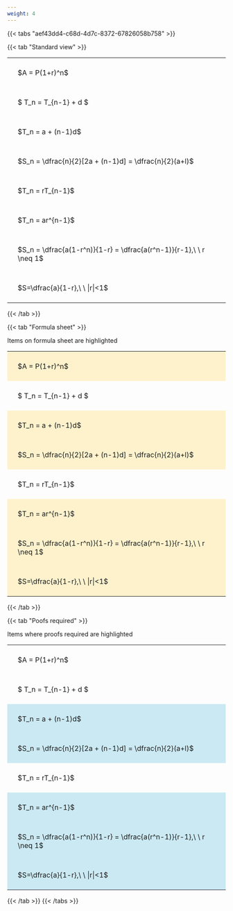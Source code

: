 ```yaml
---
weight: 4
---
```


{{< tabs "aef43dd4-c68d-4d7c-8372-67826058b758" >}}

{{< tab "Standard view" >}}

<style type="text/css">
#T_41885 th.col_heading {
  text-align: left;
  font-size: 1em;
}
#T_41885 td {
  text-align: left;
  font-size: 1em;
  padding: 1.5em;
}
</style>
<table id="T_41885">
  <thead>
  </thead>
  <tbody>
    <tr>
      <td id="T_41885_row0_col0" class="data row0 col0" >$A = P(1+r)^n$</td>
    </tr>
    <tr>
      <td id="T_41885_row1_col0" class="data row1 col0" >$ T_n = T_{n-1} + d $</td>
    </tr>
    <tr>
      <td id="T_41885_row2_col0" class="data row2 col0" >$T_n = a + (n-1)d$</td>
    </tr>
    <tr>
      <td id="T_41885_row3_col0" class="data row3 col0" >$S_n = \dfrac{n}{2}[2a + (n-1)d] = \dfrac{n}{2}(a+l)$</td>
    </tr>
    <tr>
      <td id="T_41885_row4_col0" class="data row4 col0" >$T_n = rT_{n-1}$</td>
    </tr>
    <tr>
      <td id="T_41885_row5_col0" class="data row5 col0" >$T_n = ar^{n-1}$</td>
    </tr>
    <tr>
      <td id="T_41885_row6_col0" class="data row6 col0" >$S_n = \dfrac{a(1-r^n)}{1-r} = \dfrac{a(r^n-1)}{r-1},\ \  r \neq 1$</td>
    </tr>
    <tr>
      <td id="T_41885_row7_col0" class="data row7 col0" >$S=\dfrac{a}{1-r},\ \ |r|<1$</td>
    </tr>
  </tbody>
</table>
{{< /tab >}}

{{< tab "Formula sheet" >}}

Items on formula sheet are highlighted 
<br>
<style type="text/css">
#T_25a70 th.col_heading {
  text-align: left;
  font-size: 1em;
}
#T_25a70 td {
  text-align: left;
  font-size: 1em;
  padding: 1.5em;
}
#T_25a70_row0_col0, #T_25a70_row2_col0, #T_25a70_row3_col0, #T_25a70_row5_col0, #T_25a70_row6_col0, #T_25a70_row7_col0 {
  background-color: rgba(255,194,10, 0.2);
}
#T_25a70_row1_col0, #T_25a70_row4_col0 {
  background-color: rgba(0,0,0,0);
}
</style>
<table id="T_25a70">
  <thead>
  </thead>
  <tbody>
    <tr>
      <td id="T_25a70_row0_col0" class="data row0 col0" >$A = P(1+r)^n$</td>
    </tr>
    <tr>
      <td id="T_25a70_row1_col0" class="data row1 col0" >$ T_n = T_{n-1} + d $</td>
    </tr>
    <tr>
      <td id="T_25a70_row2_col0" class="data row2 col0" >$T_n = a + (n-1)d$</td>
    </tr>
    <tr>
      <td id="T_25a70_row3_col0" class="data row3 col0" >$S_n = \dfrac{n}{2}[2a + (n-1)d] = \dfrac{n}{2}(a+l)$</td>
    </tr>
    <tr>
      <td id="T_25a70_row4_col0" class="data row4 col0" >$T_n = rT_{n-1}$</td>
    </tr>
    <tr>
      <td id="T_25a70_row5_col0" class="data row5 col0" >$T_n = ar^{n-1}$</td>
    </tr>
    <tr>
      <td id="T_25a70_row6_col0" class="data row6 col0" >$S_n = \dfrac{a(1-r^n)}{1-r} = \dfrac{a(r^n-1)}{r-1},\ \  r \neq 1$</td>
    </tr>
    <tr>
      <td id="T_25a70_row7_col0" class="data row7 col0" >$S=\dfrac{a}{1-r},\ \ |r|<1$</td>
    </tr>
  </tbody>
</table>
{{< /tab >}}

{{< tab "Poofs required" >}}

Items where proofs required are highlighted 
<br>
<style type="text/css">
#T_d0479 th.col_heading {
  text-align: left;
  font-size: 1em;
}
#T_d0479 td {
  text-align: left;
  font-size: 1em;
  padding: 1.5em;
}
#T_d0479_row0_col0, #T_d0479_row1_col0, #T_d0479_row4_col0 {
  background-color: rgba(0,0,0,0);
}
#T_d0479_row2_col0, #T_d0479_row3_col0, #T_d0479_row5_col0, #T_d0479_row6_col0, #T_d0479_row7_col0 {
  background-color: rgba(0,150,200, 0.2);
}
</style>
<table id="T_d0479">
  <thead>
  </thead>
  <tbody>
    <tr>
      <td id="T_d0479_row0_col0" class="data row0 col0" >$A = P(1+r)^n$</td>
    </tr>
    <tr>
      <td id="T_d0479_row1_col0" class="data row1 col0" >$ T_n = T_{n-1} + d $</td>
    </tr>
    <tr>
      <td id="T_d0479_row2_col0" class="data row2 col0" >$T_n = a + (n-1)d$</td>
    </tr>
    <tr>
      <td id="T_d0479_row3_col0" class="data row3 col0" >$S_n = \dfrac{n}{2}[2a + (n-1)d] = \dfrac{n}{2}(a+l)$</td>
    </tr>
    <tr>
      <td id="T_d0479_row4_col0" class="data row4 col0" >$T_n = rT_{n-1}$</td>
    </tr>
    <tr>
      <td id="T_d0479_row5_col0" class="data row5 col0" >$T_n = ar^{n-1}$</td>
    </tr>
    <tr>
      <td id="T_d0479_row6_col0" class="data row6 col0" >$S_n = \dfrac{a(1-r^n)}{1-r} = \dfrac{a(r^n-1)}{r-1},\ \  r \neq 1$</td>
    </tr>
    <tr>
      <td id="T_d0479_row7_col0" class="data row7 col0" >$S=\dfrac{a}{1-r},\ \ |r|<1$</td>
    </tr>
  </tbody>
</table>
{{< /tab >}}
{{< /tabs >}}